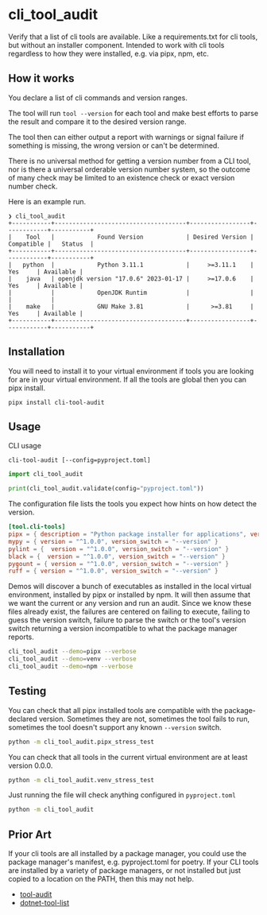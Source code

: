 # cli_tool_audit
Verify that a list of cli tools are available. Like a requirements.txt for cli tools, but without an installer 
component. Intended to work with cli tools regardless to how they were installed, e.g. via pipx, npm, etc.

## How it works
You declare a list of cli commands and version ranges.

The tool will run `tool --version` for each tool and make best efforts to parse the result and compare it to the 
desired version range.

The tool then can either output a report with warnings or signal failure if something is missing, the wrong version 
or can't be determined.

There is no universal method for getting a version number from a CLI tool, nor is there a universal orderable 
version number system, so the outcome of many check may be limited to an existence check or exact version number check.

Here is an example run.
```
❯ cli_tool_audit
+-----------+-------------------------------------+-----------------+------------+-----------+
|    Tool   |            Found Version            | Desired Version | Compatible |   Status  |
+-----------+-------------------------------------+-----------------+------------+-----------+
|   python  |            Python 3.11.1            |     >=3.11.1    |    Yes     | Available |
|    java   | openjdk version "17.0.6" 2023-01-17 |     >=17.0.6    |    Yes     | Available |
|           |            OpenJDK Runtim           |                 |            |           |
|    make   |            GNU Make 3.81            |      >=3.81     |    Yes     | Available |
+-----------+-------------------------------------+-----------------+------------+-----------+
```

## Installation

You will need to install it to your virtual environment if tools you are looking for are in your virtual environment.
If all the tools are global then you can pipx install.

```shell
pipx install cli-tool-audit
```

## Usage

CLI usage
```shell
cli-tool-audit [--config=pyproject.toml]
```

```python
import cli_tool_audit

print(cli_tool_audit.validate(config="pyproject.toml"))
```

The configuration file lists the tools you expect how hints on how detect the version.
```toml
[tool.cli-tools]
pipx = { description = "Python package installer for applications", version = "^1.0.0", version_switch = "--version" }
mypy = { version = "^1.0.0", version_switch = "--version" }
pylint = {  version = "^1.0.0", version_switch = "--version" }
black = {  version = "^1.0.0", version_switch = "--version" }
pygount = { version = "^1.0.0", version_switch = "--version" }
ruff = { version = "^1.0.0", version_switch = "--version" }
```

Demos will discover a bunch of executables as installed in the local virtual environment, installed by pipx or 
installed by npm. It will then assume that we want the current or any version and run an audit. Since we know these 
files already exist, the failures are centered on failing to execute, failing to guess the version switch, failure 
to parse the switch or the 
tool's version switch returning a version incompatible to what the package manager reports.
```bash
cli_tool_audit --demo=pipx --verbose
cli_tool_audit --demo=venv --verbose
cli_tool_audit --demo=npm --verbose
```

## Testing

You can check that all pipx installed tools are compatible with the package-declared version. Sometimes they are not,
sometimes the tool fails to run, sometimes the tool doesn't support any known `--version` switch.

```bash
python -m cli_tool_audit.pipx_stress_test
```

You can check that all tools in the current virtual environment are at least version 0.0.0.

```bash
python -m cli_tool_audit.venv_stress_test
```

Just running the file will check anything configured in `pyproject.toml`

```bash
python -m cli_tool_audit
```

## Prior Art

If your cli tools are all installed by a package manager, you could use the package manager's manifest, e.g. 
pyproject.toml for poetry. If your CLI tools are installed by a variety of package managers, or not installed but 
just copied to a location on the PATH, then this may not help.

- [tool-audit](https://github.com/jstutters/toolaudit)
- [dotnet-tool-list](https://learn.microsoft.com/en-us/dotnet/core/tools/dotnet-tool-list)
